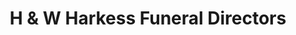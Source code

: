 ---
title: "H & W Harkess Funeral Directors"
url: /edinburgh/h-and-w-harkess-funeral-directors-drum-street/
shop: funeral directors
---